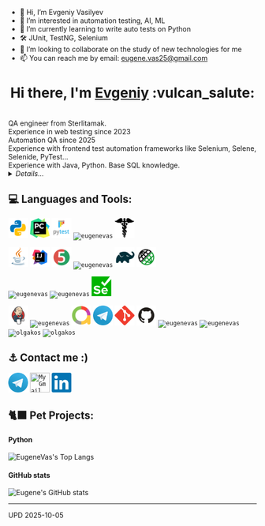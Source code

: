 - 👋 Hi, I’m Evgeniy Vasilyev
- 👀 I’m interested in automation testing, AI, ML
- 🌱 I’m currently learning to write auto tests on Python
- 🛠 JUnit, TestNG, Selenium
- 💞️ I’m looking to collaborate on the study of new technologies for me
- 📫 You can reach me by email: eugene.vas25@gmail.com

<!---
eugenevas/eugenevas is a ✨ special ✨ repository because its `README.md` (this file) appears on your GitHub profile.
You can click the Preview link to take a look at your changes.
--->



<h1 align="center">Hi there, I'm <a href="https://github.com/eugenevas" target="_blank">Evgeniy</a> :vulcan_salute: </h1>
<br>QA engineer from Sterlitamak. 
<br>Experience in web testing since 2023
<br>Automation QA since 2025
<br>Experience with frontend test automation frameworks like Selenium, Selene, Selenide, PyTest...
<br>Experience with Java, Python. Base SQL knowledge.

<details>
    <summary><i>Details...</i></summary>
<!-- Additional Work Line section -->
<!-- <summary>My Work Line</summary> -->  
    
```mermaid
  gantt 
    title In IT since 2018. Work experience (A Gantt chart was updated on 2023-08-01):
    dateFormat  YYYY-MM
    section OlgaKos
    Junior QA         :done, 2018-12, 90d
    Manual Tester	  :done, 2019-03, 2019-09
    Manual QA         :after, 2019-09, 2021-10
    QA automation engineer     :active, 2020-06, 2023-08
```
</details>
            
    
<!-- EDU section -->
<!--
## :four_leaf_clover: Образование, курсы
<details><summary><i>List</i></summary> 
    
* qa.guru
* software-testing.ru
* Udemy    
</details>
-->  





## :computer:  Languages and Tools:
<code><img src="images/logo/python.svg" width="40" height="40"  alt="eugenevas" title="Python"></code>
<code><img src="images/logo/pycharm.png" width="40" height="40"  alt="eugenevas" title="PyCharm"></code>
<code><img src="images/logo/pytest.png" width="40" height="40"  alt="eugenevas" title="PyTest"></code>
<code><img src="images/logo/selene.png" width="40" height="40"  alt="eugenevas" title="Selene"></code>
<code><img src="images/logo/request.png" width="40" height="40"  alt="eugenevas" title="Request"></code>

<code><img src="images/logo/Java.svg" width="40" height="40"  alt="eugenevas" title="Java"></code>
<code><img src="images/logo/Idea.svg" width="40" height="40"  alt="eugenevas" title="IJ IDEA"></code>
<code><img src="images/logo/Junit5.svg" width="40" height="40" alt="eugenevas" title="JUnit 5"></code>
<code><img src="images/logo/Selenide.svg" width="40" height="40" alt="eugenevas" title="Selenide"></code>
<code><img src="images/logo/Gradle.svg" width="40" height="40"  alt="eugenevas" title="Gradle"></code>
<code><img src="images/logo/RestAssured.svg" width="40" height="40"  alt="eugenevas" title="Rest-Assured"></code>

<code><img src="images/logo/VStudio.svg" width="40" height="40"  alt="eugenevas" title="Visual Studio"></code>
<code><img src="images/logo/NUnit_png.png" width="40" height="40"  alt="eugenevas" title="NUnit"></code>
<code><img src="images/logo/webdriver4.png" width="40" height="40"  alt="eugenevas" title="Selenium WebDriver"></code>

<code><img src="images/logo/Jenkins.svg" width="40" height="40"  alt="eugenevas" title="Jenkins"></code>
<code><img src="images/logo/Selenoid.svg" width="40" height="40"  alt="eugenevas" title="Selenoid"></code>
<code><img src="images/logo/Allure_new.png" width="40" height="40"  alt="eugenevas" title="Allure Report"></code>
<code><img src="images/logo/Telegram.svg" width="40" height="40"  alt="eugenevas" title="Telegram Bot"></code>
<code><img src="images/logo/Git.svg" width="40" height="40" alt="Git" title="Git"></code>
<code><img src="images/logo/GitHub.svg" width="40" height="40"  alt="eugenevas" title="Github"></code>
<code><img src="images/logo/redmine_png.png" width="40" height="40" alt="eugenevas" title="Redmine"></code>
<code><img src="images/logo/Postman.svg" width="40" height="40" alt="eugenevas" title="Postman"></code> 
<code><img src="images/logo/MicrosoftSqlServer.svg" width="40" height="40" alt="olgakos" title="Microsoft SQL Server"></code> 
<code><img src="images/logo/browserstack.png" width="40" height="40"  alt="olgakos" title="BrowserStack"></code>
      
<!--
<code></code> 
<code></code> 
<a href="https://qameta.io/"><img src="images/logo/Allure_TO.svg" width="50" height="50"  alt="olgakos" title="AllureTestOps"></a>
<a href="https://habr.com/ru/post/438870/"><img src="images/logo/Lombok.svg" width="50" height="50"  alt="olgakos" title="Lombok"></a>  
<a href="https://www.atlassian.com/ru/software/jira"><img src="images/logo/Jira.svg" width="50" height="50"  alt="olgakos" title="Jira"></a>
-->
</p>

<!--  Contacts section -->
## :anchor: Contact me :) 
<code><a href="https://t.me/eugenevas"><img src="images/logo/Telegram.svg" width="40" height="40" title="My Telegram"></a></code>
<code><a href="mailto:eugene.vas25@gmail.com" target="blank"><img src="images/logo/Gmail.svg" height="40" width="40" title="My Gmail"></a></code>
<code><a href="https://www.linkedin.com/in/" target="blank"><img src="images/logo/linkedin.png" height="40" width="40" title="My Linkedin"></a></code> 

 <!--   
<table valign="top"><tr>   
<td>
<b>Тестовые фреймворки:</b>
<br>- Selenide (Python) (50%) 
<br>- Selenium WebDriver (Java) (20%)
</td>   
<td  valign="top">
<b>Средства визуализации результатов тестирования: </b>
<br>- Allure 
<br>- Telegram Bot
</td>    
<td> 
<b>Version Control: </b>
<br>- Git + GitHub (80%) 
</td>
</tr><tr>
<td>
<b>Библиотеки для тестирования:</b>
<br>- Pytest (Python)
<br>- Requests (Python)
<br>- JUnit5 (Java)
<br>- Rest-Assured
</td>
       
<td>
<b>Системы багтрекинга:</b>
<br>- Redmine
<br>- Jira
</td>  
<td>
<b>Удаленный запуск</b>
<br>- Jenkins 
<br>- BrowserStack
</td>
</tr><tr>
<td>
<b>Сборщики проектов:</b>
<br>- Gradle (80%)
<br>- Maven (20%)
</td>  
<td>
<b>Databases:</b>
<br>- Microsoft SQL Server
<br>
</td>    
<td>
<b>Дополнительно:</b>
<br>- Postman
</td>
</tr></table>
-->

## :black_cat: Pet Projects:

#### Python




<!--
[![Email](images/logo/GmailIcon.png)](mailto:qaxxx@gmail.com)
<a href="https://t.me/xxx" target="blank"><img align="center" src="https://www.vectorlogo.zone/logos/telegram/telegram-icon.svg" alt="Olga Kos" height="50" width="50" /></a>
<a><img width="53%" align="center" title="Profile" alt="Eugene's Profile" src="https://github-stats-alpha.vercel.app/api/?username=olgakos&cc=FFFFFF&tc=00b887&ic=b8722b&bc=FFFFFF"></a> 
![](https://github-profile-summary-cards.vercel.app/api/cards/profile-details?username=olgakos&theme=vue)
## :anchor: Contacts
  ![Telegram](https://img.shields.io/badge/Telegram-2CA5E0?style=for-the-badge&logo=telegram&logoColor=white)
  ![Facebook](https://img.shields.io/badge/Facebook-%231877F2.svg?style=for-the-badge&logo=Facebook&logoColor=white)
--> 

<!--  Widgets section -->
![EugeneVas's Top Langs](http://github-profile-summary-cards.vercel.app/api/cards/repos-per-language?username=olgakos&theme=vue) 


#### GitHub stats
![Eugene's GitHub stats](http://github-profile-summary-cards.vercel.app/api/cards/stats?username=olgakos&theme=vue)


<!--
[![Top Langs](https://github-readme-stats.vercel.app/api/top-langs/?username=eugenevas&layout=compact)](https://github.com/anuraghazra/github-readme-stats)
-->
       
------------------
UPD 2025-10-05
